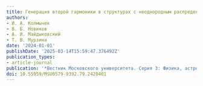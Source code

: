 ```yaml
---
title: Генерация второй гармоники в структурах с неоднородным распределением намагниченности
authors:
- И. А. Колмычек
- В. Б. Новиков
- А. И. Майдыковский
- Т. В. Мурзина
date: '2024-01-01'
publishDate: '2025-03-14T15:59:47.376492Z'
publication_types:
- article-journal
publication: '*Вестник Московского университета. Серия 3: Физика, астрономия*'
doi: 10.55959/MSU0579-9392.79.2420401
---
```

